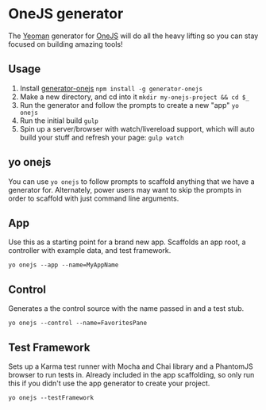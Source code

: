 # OneJS generator

The [Yeoman](http://yeoman.io/) generator for [OneJS](https://github.com/OneJSToolkit/onejs) will do all the heavy lifting so you can stay focused on building amazing tools!

## Usage

1. Install [generator-onejs](https://www.npmjs.org/package/generator-onejs) `npm install -g generator-onejs`
1. Make a new directory, and cd into it `mkdir my-onejs-project && cd $_`
1. Run the generator and follow the prompts to create a new "app" `yo onejs`
1. Run the initial build `gulp`
1. Spin up a server/browser with watch/livereload support, which will auto build your stuff and refresh your page: `gulp watch`

## yo onejs

You can use `yo onejs` to follow prompts to scaffold anything that we have a generator for. Alternately, power users may want to skip the prompts in order to scaffold with just command line arguments.

## App

Use this as a starting point for a brand new app. Scaffolds an app root, a controller with example data, and test framework.

`yo onejs --app --name=MyAppName`

## Control

Generates a the control source with the name passed in and a test stub.

`yo onejs --control --name=FavoritesPane`

## Test Framework

Sets up a Karma test runner with Mocha and Chai library and a PhantomJS browser to run tests in. Already included in the app scaffolding, so only run this if you didn't use the app generator to create your project.

`yo onejs --testFramework`